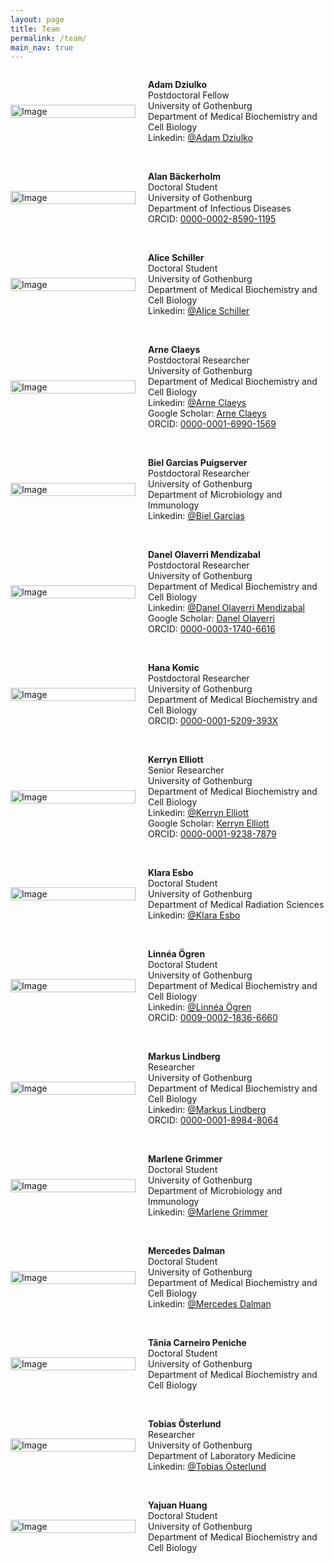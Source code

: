 ```yaml
---
layout: page
title: Team
permalink: /team/
main_nav: true
---
```


<!-- Team photo of SBW2026: will come later -->

<!-- member: -->

<div style="display: flex;align-items: center;">
    <div style="flex: 0 0 200px; padding-right: 10px;">
        <img src="{{ site.baseurl }}/assets/team/Adam_Dziulko.jpg" alt="Image" style="width: 100%;">
    </div>
    <div style="flex: 1; padding-left: 10px;">
        <p><strong>Adam Dziulko</strong> <br>
        Postdoctoral Fellow <br>
        University of Gothenburg <br>
        Department of Medical Biochemistry and Cell Biology <br>
        Linkedin: <a href="https://www.linkedin.com/in/adam-dziulko" target="_blank">@Adam Dziulko</a> <br>
        </p>
    </div>
</div>

<br>

<!-- member: -->

<div style="display: flex;align-items: center;">
    <div style="flex: 0 0 200px; padding-right: 10px;">
        <!-- TODO: Replace placeholder with actual photo when uploaded -->
        <img src="{{ site.baseurl }}/assets/icons/user.png" alt="Image" style="width: 100%;">
        <!-- <img src="{{ site.baseurl }}/assets/team/Alan_Backerholm.jpg" alt="Image" style="width: 100%;"> -->
    </div>
    <div style="flex: 1; padding-left: 10px;">
        <p><strong>Alan Bäckerholm</strong> <br>
        Doctoral Student <br>
        University of Gothenburg <br>
        Department of Infectious Diseases <br>
        ORCID: <a href="https://orcid.org/0000-0002-8590-1195" target="_blank">0000-0002-8590-1195</a>
        </p>
    </div>
</div>

<br>

<!-- member: -->

<div style="display: flex;align-items: center;">
    <div style="flex: 0 0 200px; padding-right: 10px;">
        <img src="{{ site.baseurl }}/assets/team/Alice_Schiller.jpg" alt="Image" style="width: 100%;">
    </div>
    <div style="flex: 1; padding-left: 10px;">
        <p><strong>Alice Schiller</strong> <br>
        Doctoral Student <br>
        University of Gothenburg <br>
        Department of Medical Biochemistry and Cell Biology <br>
        Linkedin: <a href="https://se.linkedin.com/in/alice-schiller-60189a1b6" target="_blank">@Alice Schiller</a>
        </p>
    </div>
</div>

<br>

<!-- member: -->

<div style="display: flex;align-items: center;">
    <div style="flex: 0 0 200px; padding-right: 10px;">
        <img src="{{ site.baseurl }}/assets/team/Arne_Claeys.png" alt="Image" style="width: 100%;">
    </div>
    <div style="flex: 1; padding-left: 10px;">
        <p><strong>Arne Claeys</strong> <br>
        Postdoctoral Researcher <br>
        University of Gothenburg <br>
        Department of Medical Biochemistry and Cell Biology <br>
        Linkedin: <a href="https://www.linkedin.com/in/arne-claeys-27b21515a/" target="_blank">@Arne Claeys</a> <br>
        Google Scholar: <a href="https://scholar.google.com/citations?user=Z2AQryAAAAAJ" target="_blank">Arne Claeys</a> <br>
        ORCID: <a href="https://orcid.org/0000-0001-6990-1569" target="_blank">0000-0001-6990-1569</a>
        </p>
    </div>
</div>

<br>

<!-- member: -->

<div style="display: flex;align-items: center;">
    <div style="flex: 0 0 200px; padding-right: 10px;">
        <!-- TODO: Replace placeholder with actual photo when uploaded -->
        <img src="{{ site.baseurl }}/assets/icons/user.png" alt="Image" style="width: 100%;">
        <!-- <img src="{{ site.baseurl }}/assets/team/Biel_Garcias_Puigserver.jpg" alt="Image" style="width: 100%;"> -->
    </div>
    <div style="flex: 1; padding-left: 10px;">
        <p><strong>Biel Garcias Puigserver</strong> <br>
        Postdoctoral Researcher <br>
        University of Gothenburg <br>
        Department of Microbiology and Immunology <br>
        Linkedin: <a href="https://www.linkedin.com/in/biel-garcias-319326101/" target="_blank">@Biel Garcias</a>
        </p>
    </div>
</div>

<br>

<!-- member: -->

<div style="display: flex;align-items: center;">
    <div style="flex: 0 0 200px; padding-right: 10px;">
        <!-- TODO: Replace placeholder with actual photo when uploaded -->
        <img src="{{ site.baseurl }}/assets/icons/user.png" alt="Image" style="width: 100%;">
        <!-- <img src="{{ site.baseurl }}/assets/team/Danel_Olaverri_Mendizabal.jpg" alt="Image" style="width: 100%;"> -->
    </div>
    <div style="flex: 1; padding-left: 10px;">
        <p><strong>Danel Olaverri Mendizabal</strong> <br>
        Postdoctoral Researcher <br>
        University of Gothenburg <br>
        Department of Medical Biochemistry and Cell Biology <br>
        Linkedin: <a href="https://es.linkedin.com/in/danelolaverri/en" target="_blank">@Danel Olaverri Mendizabal</a> <br>
        Google Scholar: <a href="https://scholar.google.com/citations?user=gQYLLLEAAAAJ" target="_blank">Danel Olaverri</a> <br>
        ORCID: <a href="https://orcid.org/0000-0003-1740-6616" target="_blank">0000-0003-1740-6616</a>
        </p>
    </div>
</div>

<br>

<!-- member: -->

<div style="display: flex;align-items: center;">
    <div style="flex: 0 0 200px; padding-right: 10px;">
        <img src="{{ site.baseurl }}/assets/team/Hana_Komic.jpg" alt="Image" style="width: 100%;">
    </div>
    <div style="flex: 1; padding-left: 10px;">
        <p><strong>Hana Komic</strong> <br>
        Postdoctoral Researcher <br>
        University of Gothenburg <br>
        Department of Medical Biochemistry and Cell Biology <br>
        ORCID: <a href="https://orcid.org/0000-0001-5209-393X" target="_blank">0000-0001-5209-393X</a>
        </p>
    </div>
</div>

<br>

<!-- member: -->

<div style="display: flex;align-items: center;">
    <div style="flex: 0 0 200px; padding-right: 10px;">
        <img src="{{ site.baseurl }}/assets/team/Kerryn_Elliott.jpg" alt="Image" style="width: 100%;">
    </div>
    <div style="flex: 1; padding-left: 10px;">
        <p><strong>Kerryn Elliott</strong> <br>
        Senior Researcher <br>
        University of Gothenburg <br>
        Department of Medical Biochemistry and Cell Biology <br>
        Linkedin: <a href="https://se.linkedin.com/in/kerryn-elliott-36158243" target="_blank">@Kerryn Elliott</a> <br>
        Google Scholar: <a href="https://scholar.google.com/citations?user=OGKQFI0AAAAJ" target="_blank">Kerryn Elliott</a> <br>
        ORCID: <a href="https://orcid.org/0000-0001-9238-7879" target="_blank">0000-0001-9238-7879</a>
        </p>
    </div>
</div>

<br>

<!-- member: -->

<div style="display: flex;align-items: center;">
    <div style="flex: 0 0 200px; padding-right: 10px;">
        <img src="{{ site.baseurl }}/assets/team/Klara_Esbo.jpg" alt="Image" style="width: 100%;">
    </div>
    <div style="flex: 1; padding-left: 10px;">
        <p><strong>Klara Esbo</strong> <br>
        Doctoral Student <br>
        University of Gothenburg <br>
        Department of Medical Radiation Sciences <br>
        Linkedin: <a href="https://se.linkedin.com/in/klara-esbo-2474a919a" target="_blank">@Klara Esbo</a>
        </p>
    </div>
</div>

<br>

<!-- member: -->

<div style="display: flex;align-items: center;">
    <div style="flex: 0 0 200px; padding-right: 10px;">
        <img src="{{ site.baseurl }}/assets/team/Linnea_Ogren.jpg" alt="Image" style="width: 100%;">
    </div>
    <div style="flex: 1; padding-left: 10px;">
        <p><strong>Linnéa Ögren</strong> <br>
        Doctoral Student <br>
        University of Gothenburg <br>
        Department of Medical Biochemistry and Cell Biology <br>
        Linkedin: <a href="https://se.linkedin.com/in/linneaogren" target="_blank">@Linnéa Ögren</a> <br>
        ORCID: <a href="https://orcid.org/0009-0002-1836-6660" target="_blank">0009-0002-1836-6660</a>
        </p>
    </div>
</div>

<br>

<!-- member: -->

<div style="display: flex;align-items: center;">
    <div style="flex: 0 0 200px; padding-right: 10px;">
        <!-- TODO: Replace placeholder with actual photo when uploaded -->
        <img src="{{ site.baseurl }}/assets/icons/user.png" alt="Image" style="width: 100%;">
        <!-- <img src="{{ site.baseurl }}/assets/team/Markus_Lindberg.jpg" alt="Image" style="width: 100%;"> -->
    </div>
    <div style="flex: 1; padding-left: 10px;">
        <p><strong>Markus Lindberg</strong> <br>
        Researcher <br>
        University of Gothenburg <br>
        Department of Medical Biochemistry and Cell Biology <br>
        Linkedin: <a href="https://se.linkedin.com/in/markus-lindberg-45003379" target="_blank">@Markus Lindberg</a> <br>
        ORCID: <a href="https://orcid.org/0000-0001-8984-8064" target="_blank">0000-0001-8984-8064</a>
        </p>
    </div>
</div>

<br>

<!-- member: -->

<div style="display: flex;align-items: center;">
    <div style="flex: 0 0 200px; padding-right: 10px;">
        <img src="{{ site.baseurl }}/assets/team/Marlene_Grimmer.png.png" alt="Image" style="width: 100%;">
    </div>
    <div style="flex: 1; padding-left: 10px;">
        <p><strong>Marlene Grimmer</strong> <br>
        Doctoral Student <br>
        University of Gothenburg <br>
        Department of Microbiology and Immunology <br>
        Linkedin: <a href="https://se.linkedin.com/in/marlene-grimmer-2728672b9" target="_blank">@Marlene Grimmer</a>
        </p>
    </div>
</div>

<br>

<!-- member: -->

<div style="display: flex;align-items: center;">
    <div style="flex: 0 0 200px; padding-right: 10px;">
        <img src="{{ site.baseurl }}/assets/team/Mercedes_Dalman.png" alt="Image" style="width: 100%;">
    </div>
    <div style="flex: 1; padding-left: 10px;">
        <p><strong>Mercedes Dalman</strong> <br>
        Doctoral Student <br>
        University of Gothenburg <br>
        Department of Medical Biochemistry and Cell Biology <br>
        Linkedin: <a href="https://se.linkedin.com/in/mercedes-dalman-9645bb1a1" target="_blank">@Mercedes Dalman</a>
        </p>
    </div>
</div>

<br>

<!-- member: -->

<div style="display: flex;align-items: center;">
    <div style="flex: 0 0 200px; padding-right: 10px;">
        <img src="{{ site.baseurl }}/assets/team/Tania_Peniche.jpg" alt="Image" style="width: 100%;">
    </div>
    <div style="flex: 1; padding-left: 10px;">
        <p><strong>Tânia Carneiro Peniche</strong> <br>
        Doctoral Student <br>
        University of Gothenburg <br>
        Department of Medical Biochemistry and Cell Biology <br>
        </p>
    </div>
</div>

<br>

<!-- member: -->

<div style="display: flex;align-items: center;">
    <div style="flex: 0 0 200px; padding-right: 10px;">
        <!-- TODO: Replace placeholder with actual photo when uploaded -->
        <img src="{{ site.baseurl }}/assets/icons/user.png" alt="Image" style="width: 100%;">
        <!-- <img src="{{ site.baseurl }}/assets/team/Tobias_Osterlund.jpg" alt="Image" style="width: 100%;"> -->
    </div>
    <div style="flex: 1; padding-left: 10px;">
        <p><strong>Tobias Österlund</strong> <br>
        Researcher <br>
        University of Gothenburg <br>
        Department of Laboratory Medicine <br>
        Linkedin: <a href="https://se.linkedin.com/in/tobias-österlund-4b483812" target="_blank">@Tobias Österlund</a>
        </p>
    </div>
</div>

<br>

<!-- member: -->

<div style="display: flex;align-items: center;">
    <div style="flex: 0 0 200px; padding-right: 10px;">
        <!-- TODO: Replace placeholder with actual photo when uploaded -->
        <img src="{{ site.baseurl }}/assets/icons/user.png" alt="Image" style="width: 100%;">
        <!-- <img src="{{ site.baseurl }}/assets/team/Yajuan_Huang.jpg" alt="Image" style="width: 100%;"> -->
    </div>
    <div style="flex: 1; padding-left: 10px;">
        <p><strong>Yajuan Huang</strong> <br>
        Doctoral Student <br>
        University of Gothenburg <br>
        Department of Medical Biochemistry and Cell Biology
        </p>
    </div>
</div>

